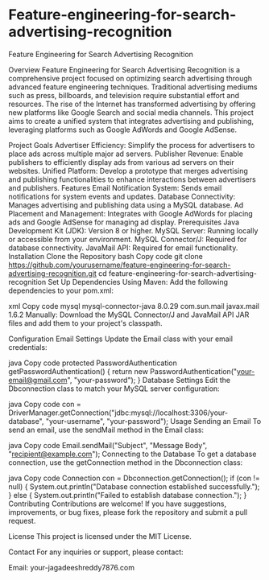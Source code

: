 # Feature-engineering-for-search-advertising-recognition
Feature Engineering for Search Advertising Recognition

Overview
Feature Engineering for Search Advertising Recognition is a comprehensive project focused on optimizing search advertising through advanced feature engineering techniques. Traditional advertising mediums such as press, billboards, and television require substantial effort and resources. The rise of the Internet has transformed advertising by offering new platforms like Google Search and social media channels. This project aims to create a unified system that integrates advertising and publishing, leveraging platforms such as Google AdWords and Google AdSense.

Project Goals
Advertiser Efficiency: Simplify the process for advertisers to place ads across multiple major ad servers.
Publisher Revenue: Enable publishers to efficiently display ads from various ad servers on their websites.
Unified Platform: Develop a prototype that merges advertising and publishing functionalities to enhance interactions between advertisers and publishers.
Features
Email Notification System: Sends email notifications for system events and updates.
Database Connectivity: Manages advertising and publishing data using a MySQL database.
Ad Placement and Management: Integrates with Google AdWords for placing ads and Google AdSense for managing ad display.
Prerequisites
Java Development Kit (JDK): Version 8 or higher.
MySQL Server: Running locally or accessible from your environment.
MySQL Connector/J: Required for database connectivity.
JavaMail API: Required for email functionality.
Installation
Clone the Repository
bash
Copy code
git clone https://github.com/yourusername/feature-engineering-for-search-advertising-recognition.git
cd feature-engineering-for-search-advertising-recognition
Set Up Dependencies
Using Maven: Add the following dependencies to your pom.xml:

xml
Copy code
<dependency>
    <groupId>mysql</groupId>
    <artifactId>mysql-connector-java</artifactId>
    <version>8.0.29</version>
</dependency>
<dependency>
    <groupId>com.sun.mail</groupId>
    <artifactId>javax.mail</artifactId>
    <version>1.6.2</version>
</dependency>
Manually: Download the MySQL Connector/J and JavaMail API JAR files and add them to your project's classpath.

Configuration
Email Settings
Update the Email class with your email credentials:

java
Copy code
protected PasswordAuthentication getPasswordAuthentication() {
    return new PasswordAuthentication("your-email@gmail.com", "your-password");
}
Database Settings
Edit the Dbconnection class to match your MySQL server configuration:

java
Copy code
con = DriverManager.getConnection("jdbc:mysql://localhost:3306/your-database", "your-username", "your-password");
Usage
Sending an Email
To send an email, use the sendMail method in the Email class:

java
Copy code
Email.sendMail("Subject", "Message Body", "recipient@example.com");
Connecting to the Database
To get a database connection, use the getConnection method in the Dbconnection class:

java
Copy code
Connection con = Dbconnection.getConnection();
if (con != null) {
    System.out.println("Database connection established successfully.");
} else {
    System.out.println("Failed to establish database connection.");
}
Contributing
Contributions are welcome! If you have suggestions, improvements, or bug fixes, please fork the repository and submit a pull request.

License
This project is licensed under the MIT License.

Contact
For any inquiries or support, please contact:

Email: your-jagadeeshreddy7876.com




